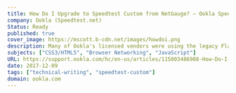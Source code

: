 ```yaml
---
title: How Do I Upgrade to Speedtest Custom from NetGauge? – Ookla Speedtest Custom
company: Ookla (Speedtest.net)
Status: Ready
published: true
cover_image: https://mscott.b-cdn.net/images/howdoi.png
description: Many of Ookla's licensed vendors were using the legacy Flash technology that was quickly becoming discontinued and blocked by security enhancements to major browsers. Our major effort involved helping ISPs and other networking vendors understand the new technology involved and provided high-level tutorials to help ensure that their plan to update their website would go as smoothly as possible.
subjects: ["CSS3/HTML5", "Browser Networking", "JavaScript"]
URL: https://support.ookla.com/hc/en-us/articles/115003486908-How-Do-I-Upgrade-to-Speedtest-Custom-from-NetGauge-
date: 2017-12-09
tags: ["technical-writing", "speedtest-custom"]
domain: ookla.com
---
```

